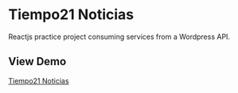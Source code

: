 # Tiempo21 Noticias

Reactjs practice project consuming services from a Wordpress API.

## View Demo

<a href="https://pefleita.github.io/tiempo21-react/" target="_blank">Tiempo21 Noticias</a>

